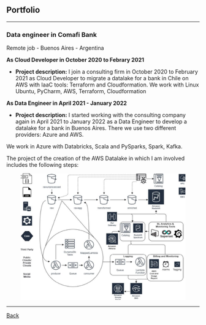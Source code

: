 ## Portfolio

---
### Data engineer in Comafi Bank

Remote job - Buenos Aires - Argentina

**As Cloud Developer in October 2020 to Febrary 2021** 

- **Project description:** I join a consulting firm in October 2020 to February 2021 as Cloud Developer to migrate a datalake for a bank in Chile on AWS with IaaC tools: Terraform and Cloudformation. 
We work with Linux Ubuntu, PyCharm, AWS, Terraform, Cloudformation

**As Data Engineer in April 2021 - January 2022**

- **Project description:** I started working with the consulting company again in April 2021 to January 2022 as a Data Engineer to develop a datalake for a bank in Buenos Aires. There we use two different providers: Azure and AWS. 

We work in Azure with Databricks, Scala and PySparks, Spark, Kafka.  

The project of the creation of the AWS Datalake in which I am involved includes the following steps:

<p align="center"><img src="images/diagrama_procesos_cencosud.png" alt="Diagram proyect" width="430" height="330"></p>

---
[Back](./)

